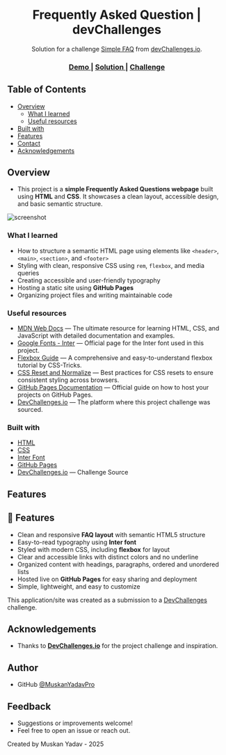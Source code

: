 <h1 align="center">Frequently Asked Question | devChallenges</h1>

<div align="center">
   Solution for a challenge <a href="https://devchallenges.io/challenge/simple-faq-challenge" target="_blank">Simple FAQ</a> from <a href="http://devchallenges.io" target="_blank">devChallenges.io</a>.
</div>

<div align="center">
  <h3>
    <a href="https://muskanyadavpro.github.io/1_Frequently_Asked_Question/">
      Demo
    </a>
    <span> | </span>
    <a href="https://github.com/MuskanYadavPro/1_Frequently_Asked_Question">
      Solution
    </a>
    <span> | </span>
    <a href="https://devchallenges.io/challenge/simple-faq-challenge">
      Challenge
    </a>
  </h3>
</div>

<!-- TABLE OF CONTENTS -->

## Table of Contents

- [Overview](#overview)
  - [What I learned](#what-i-learned)
  - [Useful resources](#useful-resources)
- [Built with](#built-with)
- [Features](#features)
- [Contact](#contact)
- [Acknowledgements](#acknowledgements)

<!-- OVERVIEW -->

## Overview
- This project is a **simple Frequently Asked Questions webpage**  built using **HTML** and **CSS**. It showcases a clean layout, accessible design, and basic semantic structure.

![screenshot](https://github.com/user-attachments/assets/411cbe6f-5436-4fc4-8893-2bc678a28133)

### What I learned

- How to structure a semantic HTML page using elements like `<header>`, `<main>`, `<section>`, and `<footer>`
- Styling with clean, responsive CSS using `rem`, `flexbox`, and media queries
- Creating accessible and user-friendly typography
- Hosting a static site using **GitHub Pages**
- Organizing project files and writing maintainable code


### Useful resources

- [MDN Web Docs](https://developer.mozilla.org/) — The ultimate resource for learning HTML, CSS, and JavaScript with detailed documentation and examples.
- [Google Fonts - Inter](https://fonts.google.com/specimen/Inter) — Official page for the Inter font used in this project.
- [Flexbox Guide](https://css-tricks.com/snippets/css/a-guide-to-flexbox/) — A comprehensive and easy-to-understand flexbox tutorial by CSS-Tricks.
- [CSS Reset and Normalize](https://necolas.github.io/normalize.css/) — Best practices for CSS resets to ensure consistent styling across browsers.
- [GitHub Pages Documentation](https://docs.github.com/en/pages) — Official guide on how to host your projects on GitHub Pages.
- [DevChallenges.io](https://devchallenges.io/) — The platform where this project challenge was sourced.

### Built with

- [HTML](https://developer.mozilla.org/en-US/docs/Web/HTML)
- [CSS](https://developer.mozilla.org/en-US/docs/Web/CSS)
- [Inter Font](https://fonts.google.com/specimen/Inter)
- [GitHub Pages](https://pages.github.com/)
- [DevChallenges.io](https://devchallenges.io/) — Challenge Source


## Features

## 🚀 Features

- Clean and responsive **FAQ layout** with semantic HTML5 structure
- Easy-to-read typography using **Inter font**
- Styled with modern CSS, including **flexbox** for layout
- Clear and accessible links with distinct colors and no underline
- Organized content with headings, paragraphs, ordered and unordered lists
- Hosted live on **GitHub Pages** for easy sharing and deployment
- Simple, lightweight, and easy to customize


This application/site was created as a submission to a [DevChallenges](https://devchallenges.io/challenges-dashboard) challenge.

## Acknowledgements

- Thanks to **[DevChallenges.io](https://devchallenges.io/)** for the project challenge and inspiration.

## Author

- GitHub [@MuskanYadavPro](https://github.com/MuskanYadavPro/)

## Feedback
 - Suggestions or improvements welcome!
 - Feel free to open an issue or reach out.


Created by Muskan Yadav - 2025
